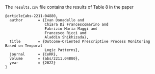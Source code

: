 The `results.csv` file contains the results of Table 8 in the paper

```
@article{abs-2211-04880,
  author       = {Ivan Donadello and
                  Chiara Di Francescomarino and
                  Fabrizio Maria Maggi and
                  Francesco Ricci and
                  Aladdin Shikhizada},
  title        = {Outcome-Oriented Prescriptive Process Monitoring Based on Temporal
                  Logic Patterns},
  journal      = {CoRR},
  volume       = {abs/2211.04880},
  year         = {2022}
}
```

